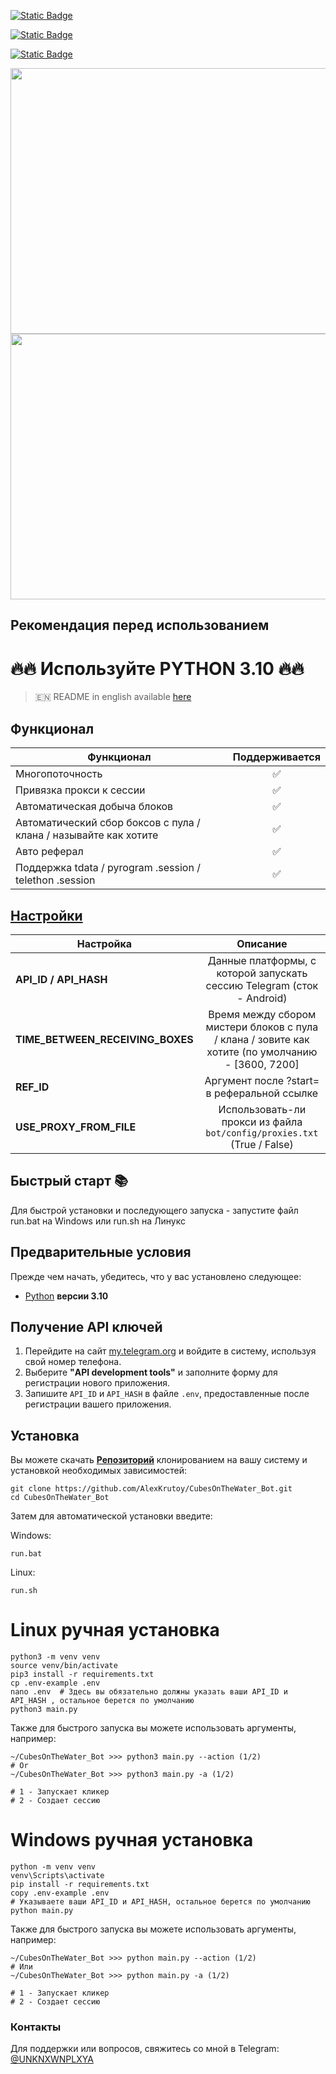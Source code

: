 [![Static Badge](https://img.shields.io/badge/Telegram-Channel-Link?style=for-the-badge&logo=Telegram&logoColor=white&logoSize=auto&color=blue)](https://t.me/hidden_coding)

[![Static Badge](https://img.shields.io/badge/Telegram-Chat-yes?style=for-the-badge&logo=Telegram&logoColor=white&logoSize=auto&color=blue)](https://t.me/hidden_codding_chat)

[![Static Badge](https://img.shields.io/badge/Telegram-Bot%20Link-Link?style=for-the-badge&logo=Telegram&logoColor=white&logoSize=auto&color=blue)](https://t.me/cubesonthewater_bot?start=NzM3ODQ0NDY1)

<img src="https://github.com/AlexKrutoy/CubesOnTheWater_Bot/assets/65369825/7b10981f-6496-4045-b2f7-75bdc78d19f7" width="695" height="425"/>

<img src="https://github.com/AlexKrutoy/CubesOnTheWater_Bot/assets/65369825/a3576803-e335-4e7d-bbc0-3d434e4e5c22" width="695" height="425"/>

## Рекомендация перед использованием

# 🔥🔥 Используйте PYTHON 3.10 🔥🔥

> 🇪🇳 README in english available [here](README.md)

## Функционал  
| Функционал                                                      | Поддерживается |
|-----------------------------------------------------------------|:--------------:|
| Многопоточность                                                 |       ✅        |
| Привязка прокси к сессии                                        |       ✅        |
| Автоматическая добыча блоков                                    |       ✅        |
| Автоматический сбор боксов с пула / клана / называйте как хотите |       ✅        |
| Авто реферал                                                    |       ✅        |
| Поддержка tdata / pyrogram .session / telethon .session         |       ✅        |


## [Настройки](https://github.com/AlexKrutoy/CubesOnTheWater_Bot/blob/main/.env-example/)
| Настройка                        |                                             Описание                                              |
|----------------------------------|:-------------------------------------------------------------------------------------------------:|
| **API_ID / API_HASH**            |              Данные платформы, с которой запускать сессию Telegram (сток - Android)               | 
| **TIME_BETWEEN_RECEIVING_BOXES** | Время между сбором мистери блоков с пула / клана / зовите как хотите (по умолчанию - [3600, 7200] |
| **REF_ID**                       |                            Аргумент после ?start= в реферальной ссылке                            |
| **USE_PROXY_FROM_FILE**          |              Использовать-ли прокси из файла `bot/config/proxies.txt` (True / False)              |

## Быстрый старт 📚

Для быстрой установки и последующего запуска - запустите файл run.bat на Windows или run.sh на Линукс

## Предварительные условия
Прежде чем начать, убедитесь, что у вас установлено следующее:
- [Python](https://www.python.org/downloads/) **версии 3.10**

## Получение API ключей
1. Перейдите на сайт [my.telegram.org](https://my.telegram.org) и войдите в систему, используя свой номер телефона.
2. Выберите **"API development tools"** и заполните форму для регистрации нового приложения.
3. Запишите `API_ID` и `API_HASH` в файле `.env`, предоставленные после регистрации вашего приложения.

## Установка
Вы можете скачать [**Репозиторий**](https://github.com/AlexKrutoy/CubesOnTheWater_Bot) клонированием на вашу систему и установкой необходимых зависимостей:
```shell
git clone https://github.com/AlexKrutoy/CubesOnTheWater_Bot.git
cd CubesOnTheWater_Bot
```

Затем для автоматической установки введите:

Windows:
```shell
run.bat
```

Linux:
```shell
run.sh
```

# Linux ручная установка
```shell
python3 -m venv venv
source venv/bin/activate
pip3 install -r requirements.txt
cp .env-example .env
nano .env  # Здесь вы обязательно должны указать ваши API_ID и API_HASH , остальное берется по умолчанию
python3 main.py
```

Также для быстрого запуска вы можете использовать аргументы, например:
```shell
~/CubesOnTheWater_Bot >>> python3 main.py --action (1/2)
# Or
~/CubesOnTheWater_Bot >>> python3 main.py -a (1/2)

# 1 - Запускает кликер
# 2 - Создает сессию
```


# Windows ручная установка
```shell
python -m venv venv
venv\Scripts\activate
pip install -r requirements.txt
copy .env-example .env
# Указываете ваши API_ID и API_HASH, остальное берется по умолчанию
python main.py
```

Также для быстрого запуска вы можете использовать аргументы, например:
```shell
~/CubesOnTheWater_Bot >>> python main.py --action (1/2)
# Или
~/CubesOnTheWater_Bot >>> python main.py -a (1/2)

# 1 - Запускает кликер
# 2 - Создает сессию
```




### Контакты

Для поддержки или вопросов, свяжитесь со мной в Telegram: [@UNKNXWNPLXYA](https://t.me/UNKNXWNPLXYA)